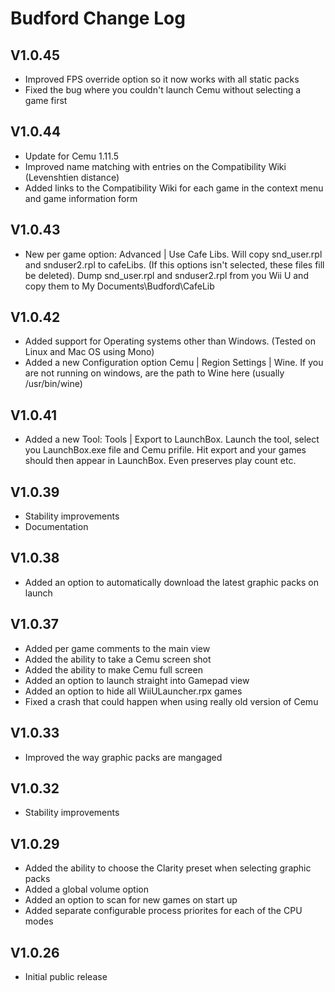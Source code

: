 # Budford Change Log

## V1.0.45
- Improved FPS override option so it now works with all static packs
- Fixed the bug where you couldn't launch Cemu without selecting a game first

## V1.0.44
- Update for Cemu 1.11.5
- Improved name matching with entries on the Compatibility Wiki (Levenshtien distance)
- Added links to the Compatibility Wiki for each game in the context menu and game information form

## V1.0.43
- New per game option: Advanced | Use Cafe Libs.  Will copy snd_user.rpl and snduser2.rpl to cafeLibs.  (If this options isn't selected, these files fill be deleted).  Dump snd_user.rpl and snduser2.rpl from you Wii U and copy them to My Documents\Budford\CafeLib

## V1.0.42
- Added support for Operating systems other than Windows.  (Tested on Linux and Mac OS using Mono)
- Added a new Configuration option Cemu | Region Settings | Wine.  If you are not running on windows, are the path to Wine here (usually /usr/bin/wine)

## V1.0.41
- Added a new Tool: Tools | Export to LaunchBox. Launch the tool, select you LaunchBox.exe file and Cemu prifile. Hit export and your games should then appear in LaunchBox.  Even preserves play count etc.

## V1.0.39
- Stability improvements
- Documentation

## V1.0.38
- Added an option to automatically download the latest graphic packs on launch

## V1.0.37
- Added per game comments to the main view
- Added the ability to take a Cemu screen shot
- Added the ability to make Cemu full screen
- Added an option to launch straight into Gamepad view
- Added an option to hide all WiiULauncher.rpx games
- Fixed a crash that could happen when using really old version of Cemu

## V1.0.33
- Improved the way graphic packs are mangaged

## V1.0.32
- Stability improvements

## V1.0.29
- Added the ability to choose the Clarity preset when selecting graphic packs
- Added a global volume option
- Added an option to scan for new games on start up
- Added separate configurable process priorites for each of the CPU modes


## V1.0.26
- Initial public release

